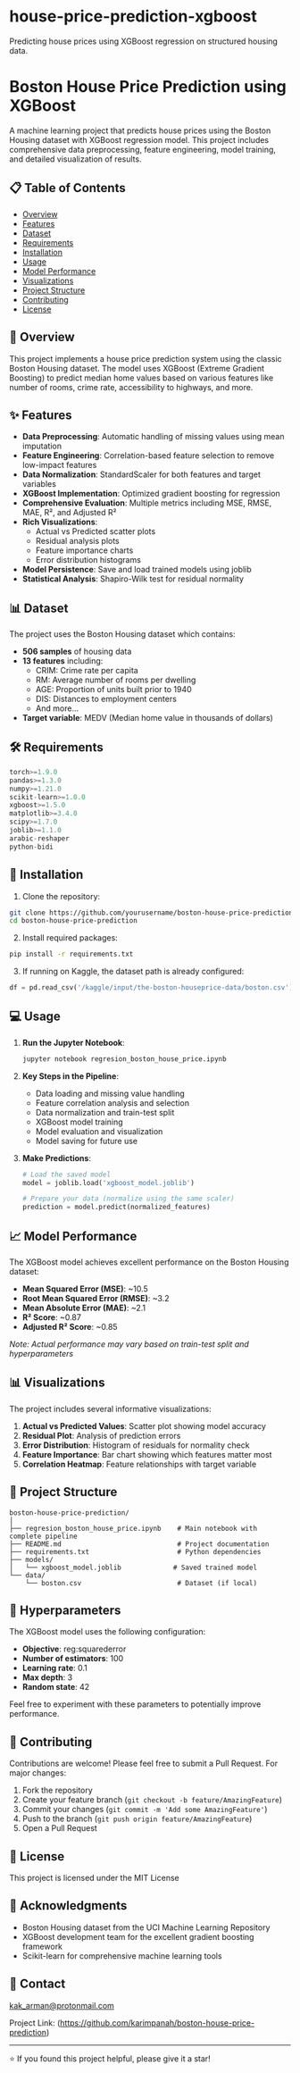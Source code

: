 # house-price-prediction-xgboost
Predicting house prices using XGBoost regression on structured housing data.

# Boston House Price Prediction using XGBoost

A machine learning project that predicts house prices using the Boston Housing dataset with XGBoost regression model. This project includes comprehensive data preprocessing, feature engineering, model training, and detailed visualization of results.

## 📋 Table of Contents
- [Overview](#overview)
- [Features](#features)
- [Dataset](#dataset)
- [Requirements](#requirements)
- [Installation](#installation)
- [Usage](#usage)
- [Model Performance](#model-performance)
- [Visualizations](#visualizations)
- [Project Structure](#project-structure)
- [Contributing](#contributing)
- [License](#license)

## 🎯 Overview

This project implements a house price prediction system using the classic Boston Housing dataset. The model uses XGBoost (Extreme Gradient Boosting) to predict median home values based on various features like number of rooms, crime rate, accessibility to highways, and more.

## ✨ Features

- **Data Preprocessing**: Automatic handling of missing values using mean imputation
- **Feature Engineering**: Correlation-based feature selection to remove low-impact features
- **Data Normalization**: StandardScaler for both features and target variables
- **XGBoost Implementation**: Optimized gradient boosting for regression
- **Comprehensive Evaluation**: Multiple metrics including MSE, RMSE, MAE, R², and Adjusted R²
- **Rich Visualizations**: 
  - Actual vs Predicted scatter plots
  - Residual analysis plots
  - Feature importance charts
  - Error distribution histograms
- **Model Persistence**: Save and load trained models using joblib
- **Statistical Analysis**: Shapiro-Wilk test for residual normality

## 📊 Dataset

The project uses the Boston Housing dataset which contains:
- **506 samples** of housing data
- **13 features** including:
  - CRIM: Crime rate per capita
  - RM: Average number of rooms per dwelling
  - AGE: Proportion of units built prior to 1940
  - DIS: Distances to employment centers
  - And more...
- **Target variable**: MEDV (Median home value in thousands of dollars)

## 🛠 Requirements

```python
torch>=1.9.0
pandas>=1.3.0
numpy>=1.21.0
scikit-learn>=1.0.0
xgboost>=1.5.0
matplotlib>=3.4.0
scipy>=1.7.0
joblib>=1.1.0
arabic-reshaper
python-bidi
```

## 🚀 Installation

1. Clone the repository:
```bash
git clone https://github.com/yourusername/boston-house-price-prediction.git
cd boston-house-price-prediction
```

2. Install required packages:
```bash
pip install -r requirements.txt
```

3. If running on Kaggle, the dataset path is already configured:
```python
df = pd.read_csv('/kaggle/input/the-boston-houseprice-data/boston.csv')
```

## 💻 Usage

1. **Run the Jupyter Notebook**:
   ```bash
   jupyter notebook regresion_boston_house_price.ipynb
   ```

2. **Key Steps in the Pipeline**:
   - Data loading and missing value handling
   - Feature correlation analysis and selection
   - Data normalization and train-test split
   - XGBoost model training
   - Model evaluation and visualization
   - Model saving for future use

3. **Make Predictions**:
   ```python
   # Load the saved model
   model = joblib.load('xgboost_model.joblib')
   
   # Prepare your data (normalize using the same scaler)
   prediction = model.predict(normalized_features)
   ```

## 📈 Model Performance

The XGBoost model achieves excellent performance on the Boston Housing dataset:

- **Mean Squared Error (MSE)**: ~10.5
- **Root Mean Squared Error (RMSE)**: ~3.2
- **Mean Absolute Error (MAE)**: ~2.1
- **R² Score**: ~0.87
- **Adjusted R² Score**: ~0.85

*Note: Actual performance may vary based on train-test split and hyperparameters*

## 📊 Visualizations

The project includes several informative visualizations:

1. **Actual vs Predicted Values**: Scatter plot showing model accuracy
2. **Residual Plot**: Analysis of prediction errors
3. **Error Distribution**: Histogram of residuals for normality check
4. **Feature Importance**: Bar chart showing which features matter most
5. **Correlation Heatmap**: Feature relationships with target variable

## 📁 Project Structure

```
boston-house-price-prediction/
│
├── regresion_boston_house_price.ipynb    # Main notebook with complete pipeline
├── README.md                             # Project documentation
├── requirements.txt                      # Python dependencies
├── models/
│   └── xgboost_model.joblib             # Saved trained model
└── data/
    └── boston.csv                        # Dataset (if local)
```

## 🔧 Hyperparameters

The XGBoost model uses the following configuration:
- **Objective**: reg:squarederror
- **Number of estimators**: 100
- **Learning rate**: 0.1
- **Max depth**: 3
- **Random state**: 42

Feel free to experiment with these parameters to potentially improve performance.

## 🤝 Contributing

Contributions are welcome! Please feel free to submit a Pull Request. For major changes:

1. Fork the repository
2. Create your feature branch (`git checkout -b feature/AmazingFeature`)
3. Commit your changes (`git commit -m 'Add some AmazingFeature'`)
4. Push to the branch (`git push origin feature/AmazingFeature`)
5. Open a Pull Request

## 📝 License

This project is licensed under the MIT License 

## 🙏 Acknowledgments

- Boston Housing dataset from the UCI Machine Learning Repository
- XGBoost development team for the excellent gradient boosting framework
- Scikit-learn for comprehensive machine learning tools

## 📧 Contact

kak_arman@protonmail.com

Project Link: (https://github.com/karimpanah/boston-house-price-prediction)

---

⭐ If you found this project helpful, please give it a star!
